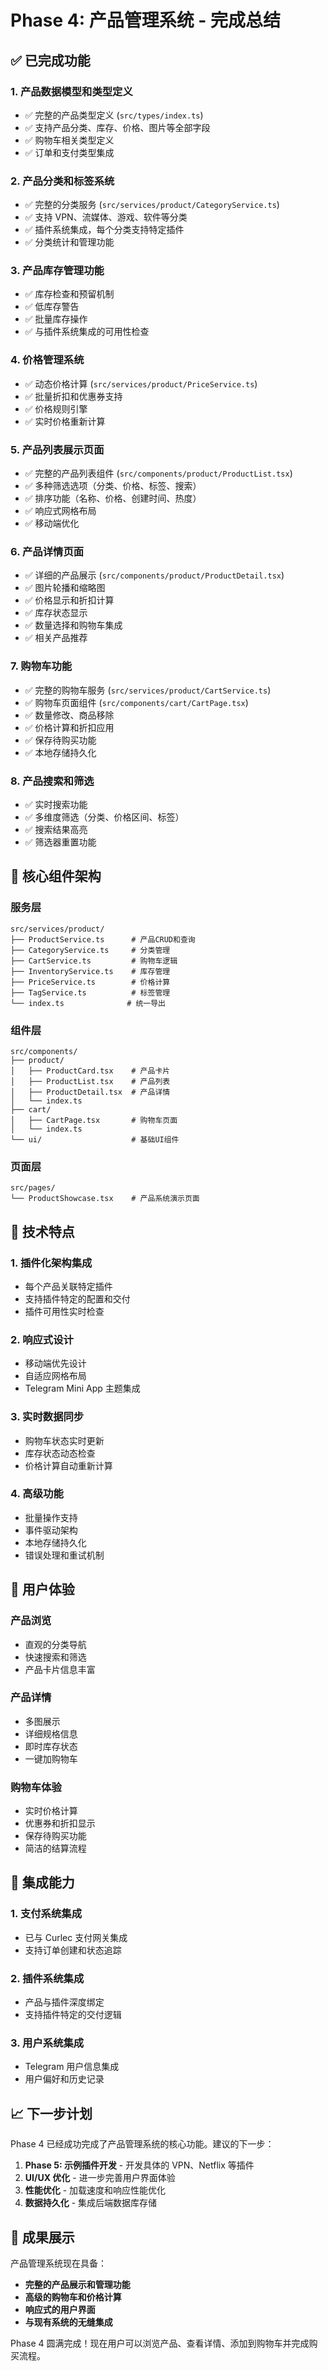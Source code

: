 # Phase 4: 产品管理系统 - 完成总结

## ✅ 已完成功能

### 1. 产品数据模型和类型定义

- ✅ 完整的产品类型定义 (`src/types/index.ts`)
- ✅ 支持产品分类、库存、价格、图片等全部字段
- ✅ 购物车相关类型定义
- ✅ 订单和支付类型集成

### 2. 产品分类和标签系统

- ✅ 完整的分类服务 (`src/services/product/CategoryService.ts`)
- ✅ 支持 VPN、流媒体、游戏、软件等分类
- ✅ 插件系统集成，每个分类支持特定插件
- ✅ 分类统计和管理功能

### 3. 产品库存管理功能

- ✅ 库存检查和预留机制
- ✅ 低库存警告
- ✅ 批量库存操作
- ✅ 与插件系统集成的可用性检查

### 4. 价格管理系统

- ✅ 动态价格计算 (`src/services/product/PriceService.ts`)
- ✅ 批量折扣和优惠券支持
- ✅ 价格规则引擎
- ✅ 实时价格重新计算

### 5. 产品列表展示页面

- ✅ 完整的产品列表组件 (`src/components/product/ProductList.tsx`)
- ✅ 多种筛选选项（分类、价格、标签、搜索）
- ✅ 排序功能（名称、价格、创建时间、热度）
- ✅ 响应式网格布局
- ✅ 移动端优化

### 6. 产品详情页面

- ✅ 详细的产品展示 (`src/components/product/ProductDetail.tsx`)
- ✅ 图片轮播和缩略图
- ✅ 价格显示和折扣计算
- ✅ 库存状态显示
- ✅ 数量选择和购物车集成
- ✅ 相关产品推荐

### 7. 购物车功能

- ✅ 完整的购物车服务 (`src/services/product/CartService.ts`)
- ✅ 购物车页面组件 (`src/components/cart/CartPage.tsx`)
- ✅ 数量修改、商品移除
- ✅ 价格计算和折扣应用
- ✅ 保存待购买功能
- ✅ 本地存储持久化

### 8. 产品搜索和筛选

- ✅ 实时搜索功能
- ✅ 多维度筛选（分类、价格区间、标签）
- ✅ 搜索结果高亮
- ✅ 筛选器重置功能

## 🎯 核心组件架构

### 服务层

```
src/services/product/
├── ProductService.ts      # 产品CRUD和查询
├── CategoryService.ts     # 分类管理
├── CartService.ts         # 购物车逻辑
├── InventoryService.ts    # 库存管理
├── PriceService.ts        # 价格计算
├── TagService.ts          # 标签管理
└── index.ts              # 统一导出
```

### 组件层

```
src/components/
├── product/
│   ├── ProductCard.tsx    # 产品卡片
│   ├── ProductList.tsx    # 产品列表
│   ├── ProductDetail.tsx  # 产品详情
│   └── index.ts
├── cart/
│   ├── CartPage.tsx       # 购物车页面
│   └── index.ts
└── ui/                    # 基础UI组件
```

### 页面层

```
src/pages/
└── ProductShowcase.tsx    # 产品系统演示页面
```

## 🚀 技术特点

### 1. 插件化架构集成

- 每个产品关联特定插件
- 支持插件特定的配置和交付
- 插件可用性实时检查

### 2. 响应式设计

- 移动端优先设计
- 自适应网格布局
- Telegram Mini App 主题集成

### 3. 实时数据同步

- 购物车状态实时更新
- 库存状态动态检查
- 价格计算自动重新计算

### 4. 高级功能

- 批量操作支持
- 事件驱动架构
- 本地存储持久化
- 错误处理和重试机制

## 📱 用户体验

### 产品浏览

- 直观的分类导航
- 快速搜索和筛选
- 产品卡片信息丰富

### 产品详情

- 多图展示
- 详细规格信息
- 即时库存状态
- 一键加购物车

### 购物车体验

- 实时价格计算
- 优惠券和折扣显示
- 保存待购买功能
- 简洁的结算流程

## 🔧 集成能力

### 1. 支付系统集成

- 已与 Curlec 支付网关集成
- 支持订单创建和状态追踪

### 2. 插件系统集成

- 产品与插件深度绑定
- 支持插件特定的交付逻辑

### 3. 用户系统集成

- Telegram 用户信息集成
- 用户偏好和历史记录

## 📈 下一步计划

Phase 4 已经成功完成了产品管理系统的核心功能。建议的下一步：

1. **Phase 5: 示例插件开发** - 开发具体的 VPN、Netflix 等插件
2. **UI/UX 优化** - 进一步完善用户界面体验
3. **性能优化** - 加载速度和响应性能优化
4. **数据持久化** - 集成后端数据库存储

## 🎉 成果展示

产品管理系统现在具备：

- **完整的产品展示和管理功能**
- **高级的购物车和价格计算**
- **响应式的用户界面**
- **与现有系统的无缝集成**

Phase 4 圆满完成！现在用户可以浏览产品、查看详情、添加到购物车并完成购买流程。
